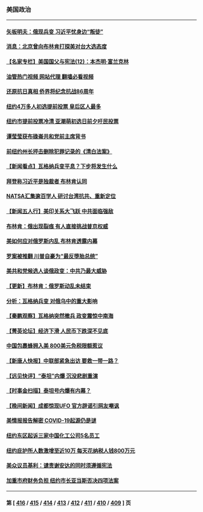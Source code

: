 ### 美国政治
---
#### [矢板明夫：俄现兵变 习近平忧身边“叛徒”](../../pages/ncid1078159/n14022826.md?06262045) 
#### [消息：北京曾向布林肯打探美对台大选态度](../../pages/ncid1078159/n14022811.md?06262045) 
#### [【名家专栏】美国国父与宪法(12)：本杰明‧富兰克林](../../pages/ncid1078159/n14022083.md?06262045) 
#### [油管热门视频 网站代理 翻墙必看视频](http://138.2.39.72:81/youtube.html?epic-marker?06262045)
#### [还原抗日真相 侨界将纪念抗战86周年](../../pages/ncid1078159/n14022709.md?06262045) 
#### [纽约4万多人初选提前投票 皇后区人最多](../../pages/ncid1078159/n14022662.md?06262045) 
#### [纽约市提前投票冷清 亚潮萌初选日前夕吁民投票](../../pages/ncid1078159/n14022646.md?06262045) 
#### [谭莹莹获布碌崙共和党前主席背书](../../pages/ncid1078159/n14022659.md?06262045) 
#### [前纽约州长抨击删除犯罪记录的《清白法案》](../../pages/ncid1078159/n14022587.md?06262045) 
#### [【新闻看点】瓦格纳兵变平息？下步将发生什么](../../pages/ncid1078159/n14022474.md?06262045) 
#### [拜登称习近平是独裁者 布林肯认同](../../pages/ncid1078159/n14022538.md?06262045) 
#### [NATSA汇集逾百学人 研讨台湾抗共、重新定位](../../pages/ncid1078159/n14022513.md?06262045) 
#### [【新闻五人行】美印关系大飞跃 中共面临强敌](../../pages/ncid1078159/n14022435.md?06262045) 
#### [布林肯：俄出现裂痕 有人直接挑战普京权威](../../pages/ncid1078159/n14022464.md?06262045) 
#### [美如何应对俄罗斯内乱 布林肯透露内幕](../../pages/ncid1078159/n14022487.md?06262045) 
#### [罗案被推翻 川普自豪为“最反堕胎总统”](../../pages/ncid1078159/n14022382.md?06262045) 
#### [美共和党候选人谈俄政变：中共乃最大威胁](../../pages/ncid1078159/n14022409.md?06262045) 
#### [【更新】布林肯：俄罗斯动乱未结束](../../pages/ncid1078159/n14022407.md?06262045) 
#### [分析：瓦格纳兵变 对俄乌中的重大影响](../../pages/ncid1078159/n14022346.md?06262045) 
#### [【秦鹏观察】瓦格纳突然撤兵 政变震惊中南海](../../pages/ncid1078159/n14022229.md?06262045) 
#### [【菁英论坛】经济下滑 人民币下跌深不见底](../../pages/ncid1078159/n14022210.md?06262045) 
#### [中国包裹蜂拥入美 800美元免税限额惹议](../../pages/ncid1078159/n14022207.md?06262045) 
#### [【新唐人快报】中联部紧急出访 要救一带一路？](../../pages/ncid1078159/n14022198.md?06262045) 
#### [【远见快评】“泰坦”内爆 沉没悲剧重演](../../pages/ncid1078159/n14022191.md?06262045) 
#### [【时事金扫描】泰坦号内爆有内幕？](../../pages/ncid1078159/n14022124.md?06262045) 
#### [【晚间新闻】成都惊现UFO 官方辟谣引网友嘲讽](../../pages/ncid1078159/n14021949.md?06262045) 
#### [美情报报告解密 COVID-19起源仍是谜](../../pages/ncid1078159/n14021887.md?06262045) 
#### [纽约东区起诉三家中国化工公司5名员工](../../pages/ncid1078159/n14021865.md?06262045) 
#### [纽约庇护所人数激增至近10万 每天花纳税人钱800万元](../../pages/ncid1078159/n14021890.md?06262045) 
#### [美众议员基利：谴责谢安达的同时须遵循宪法](../../pages/ncid1078159/n14021906.md?06262045) 
#### [加重市府财务负担 纽约市长亚当斯否决四项法案](../../pages/ncid1078159/n14021900.md?06262045) 

---
#### 第 [ [416](./416.md?06262045) / [415](./415.md?06262045) / [414](./414.md?06262045) / [413](./413.md?06262045) / [412](./412.md?06262045) / [411](./411.md?06262045) / [410](./410.md?06262045) / [409](./409.md?06262045) ] 页
